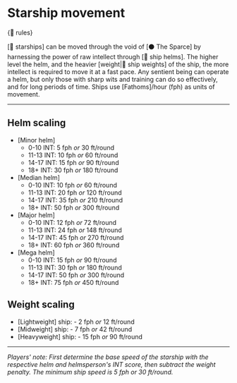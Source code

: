 # Starship movement

{🛑 rules}

[🚀 starships] can be moved through the void of [⚫ The Sparce] by harnessing the power of raw intellect through [🧢 ship helms]. The higher level the helm, and the heavier [weight|📏 ship weights] of the ship, the more intellect is required to move it at a fast pace. Any sentient being can operate a helm, but only those with sharp wits and training can do so effectively, and for long periods of time. Ships use [Fathoms]/hour (fph) as units of movement.

---

## **Helm scaling**
- [Minor helm]
   - 0-10 INT: 5 fph *or* 30 ft/round
   - 11-13 INT: 10 fph *or* 60 ft/round
   - 14-17 INT: 15 fph *or* 90 ft/round
   - 18+ INT: 30 fph *or* 180 ft/round
- [Median helm]
   - 0-10 INT: 10 fph *or* 60 ft/round
   - 11-13 INT: 20 fph *or* 120 ft/round
   - 14-17 INT: 35 fph *or* 210 ft/round
   - 18+ INT: 50 fph *or* 300 ft/round
- [Major helm]
   - 0-10 INT: 12 fph *or* 72 ft/round
   - 11-13 INT: 24 fph *or* 148 ft/round
   - 14-17 INT: 45 fph *or* 270 ft/round
   - 18+ INT: 60 fph *or* 360 ft/round
- [Mega helm]
   - 0-10 INT: 15 fph *or* 90 ft/round
   - 11-13 INT: 30 fph *or* 180 ft/round
   - 14-17 INT: 50 fph *or* 300 ft/round
   - 18+ INT: 75 fph *or* 450 ft/round

## **Weight scaling**
- [Lightweight] ship: - 2 fph *or* 12 ft/round
- [Midweight] ship: - 7 fph *or* 42 ft/round
- [Heavyweight] ship: - 15 fph *or* 90 ft/round

---

*Players' note: First determine the base speed of the starship with the respective helm and helmsperson's INT score, then subtract the weight penalty. The minimum ship speed is 5 fph or 30 ft/round.*
